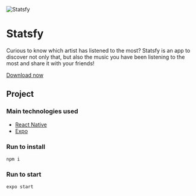 ![Statsfy](https://i.imgur.com/sIZOR6s.png "Statsfy")

# Statsfy
Curious to know which artist has listened to the most? Statsfy is an app to discover not only that, but also the music you have been listening to the most and share it with your friends!

[Download now](https://play.google.com/store/apps/details?id=com.yabcompany.statsfy)

## Project

### Main technologies used

 - [React Native](https://reactnative.dev/docs/getting-started)
 - [Expo](https://docs.expo.io/)

### Run to install
```
npm i 
```


### Run to start
```
expo start 
```
